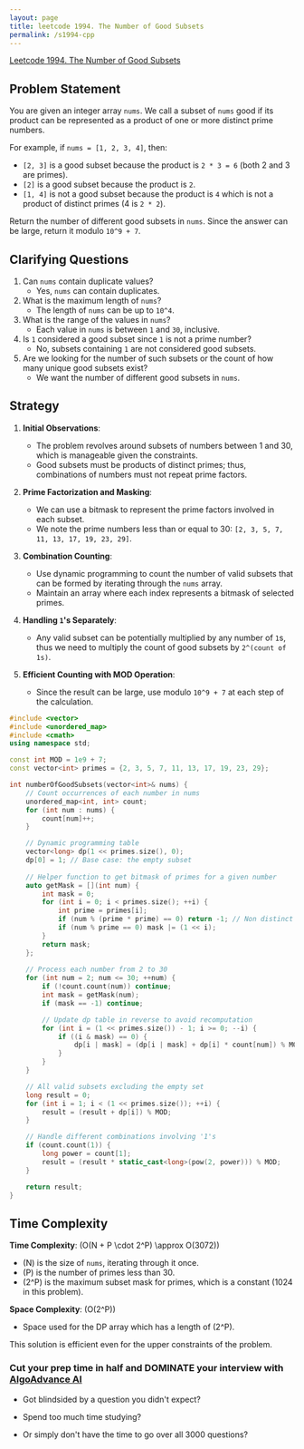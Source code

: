 ```yaml
---
layout: page
title: leetcode 1994. The Number of Good Subsets
permalink: /s1994-cpp
---
```

[Leetcode 1994. The Number of Good Subsets](https://algoadvance.github.io/algoadvance/l1994)
## Problem Statement

You are given an integer array `nums`. We call a subset of `nums` good if its product can be represented as a product of one or more distinct prime numbers.

For example, if `nums = [1, 2, 3, 4]`, then:
- `[2, 3]` is a good subset because the product is `2 * 3 = 6` (both 2 and 3 are primes).
- `[2]` is a good subset because the product is `2`.
- `[1, 4]` is not a good subset because the product is `4` which is not a product of distinct primes (4 is `2 * 2`).

Return the number of different good subsets in `nums`. Since the answer can be large, return it modulo `10^9 + 7`.

## Clarifying Questions
1. Can `nums` contain duplicate values?
   - Yes, `nums` can contain duplicates.
2. What is the maximum length of `nums`?
   - The length of `nums` can be up to `10^4`.
3. What is the range of the values in `nums`?
   - Each value in `nums` is between `1` and `30`, inclusive.
4. Is `1` considered a good subset since `1` is not a prime number?
   - No, subsets containing `1` are not considered good subsets.
5. Are we looking for the number of such subsets or the count of how many unique good subsets exist? 
   - We want the number of different good subsets in `nums`.

## Strategy
1. **Initial Observations**:
   - The problem revolves around subsets of numbers between 1 and 30, which is manageable given the constraints.
   - Good subsets must be products of distinct primes; thus, combinations of numbers must not repeat prime factors.

2. **Prime Factorization and Masking**:
   - We can use a bitmask to represent the prime factors involved in each subset.
   - We note the prime numbers less than or equal to 30: `[2, 3, 5, 7, 11, 13, 17, 19, 23, 29]`.

3. **Combination Counting**:
   - Use dynamic programming to count the number of valid subsets that can be formed by iterating through the `nums` array.
   - Maintain an array where each index represents a bitmask of selected primes.

4. **Handling `1`'s Separately**:
   - Any valid subset can be potentially multiplied by any number of `1`s, thus we need to multiply the count of good subsets by `2^(count of 1s)`.

5. **Efficient Counting with MOD Operation**:
   - Since the result can be large, use modulo `10^9 + 7` at each step of the calculation.

```cpp
#include <vector>
#include <unordered_map>
#include <cmath>
using namespace std;

const int MOD = 1e9 + 7;
const vector<int> primes = {2, 3, 5, 7, 11, 13, 17, 19, 23, 29};

int numberOfGoodSubsets(vector<int>& nums) {
    // Count occurrences of each number in nums
    unordered_map<int, int> count;
    for (int num : nums) {
        count[num]++;
    }

    // Dynamic programming table
    vector<long> dp(1 << primes.size(), 0);
    dp[0] = 1; // Base case: the empty subset
    
    // Helper function to get bitmask of primes for a given number
    auto getMask = [](int num) {
        int mask = 0;
        for (int i = 0; i < primes.size(); ++i) {
            int prime = primes[i];
            if (num % (prime * prime) == 0) return -1; // Non distinct prime factors
            if (num % prime == 0) mask |= (1 << i);
        }
        return mask;
    };
    
    // Process each number from 2 to 30
    for (int num = 2; num <= 30; ++num) {
        if (!count.count(num)) continue;
        int mask = getMask(num);
        if (mask == -1) continue;

        // Update dp table in reverse to avoid recomputation
        for (int i = (1 << primes.size()) - 1; i >= 0; --i) {
            if ((i & mask) == 0) {
                dp[i | mask] = (dp[i | mask] + dp[i] * count[num]) % MOD;
            }
        }
    }

    // All valid subsets excluding the empty set
    long result = 0;
    for (int i = 1; i < (1 << primes.size()); ++i) {
        result = (result + dp[i]) % MOD;
    }

    // Handle different combinations involving '1's
    if (count.count(1)) {
        long power = count[1];
        result = (result * static_cast<long>(pow(2, power))) % MOD;
    }

    return result;
}
```

## Time Complexity
**Time Complexity**: \(O(N + P \cdot 2^P) \approx O(3072)\)
- \(N\) is the size of `nums`, iterating through it once.
- \(P\) is the number of primes less than 30.
- \(2^P\) is the maximum subset mask for primes, which is a constant (1024 in this problem).
   
**Space Complexity**: \(O(2^P)\)
- Space used for the DP array which has a length of \(2^P\).

This solution is efficient even for the upper constraints of the problem.


### Cut your prep time in half and DOMINATE your interview with [AlgoAdvance AI](https://algoAdvance.com)

- Got blindsided by a question you didn't expect?

- Spend too much time studying?

- Or simply don't have the time to go over all 3000 questions?

